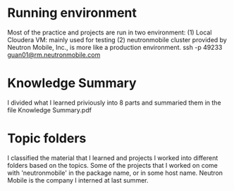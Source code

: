 # Running environment 
Most of the practice and projects are run in two environment:
(1) Local Cloudera VM: mainly used for testing
(2) neutronmobile cluster provided by Neutron Mobile, Inc., is more like a production environment.
ssh -p 49233 guan01@rm.neutronmobile.com

# Knowledge Summary 
I divided what I learned priviously into 8 parts and summaried them in the file Knowledge Summary.pdf

# Topic folders
I classified the material that I learned and projects I worked into different folders based on the topics.
Some of the projects that I worked on come with 'neutronmobile' in the package name, or in some host name.
Neutron Mobile is the company I interned at last summer.
